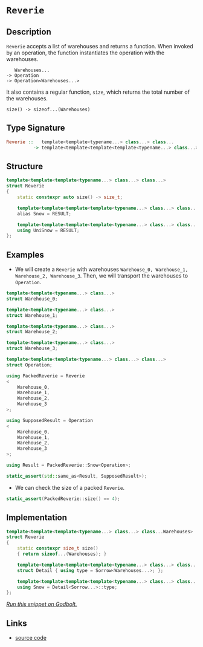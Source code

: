 <!-- Copyright 2024 Feng Mofan
SPDX-License-Identifier: Apache-2.0 -->

# `Reverie`

## Description

`Reverie` accepts a list of warehouses and returns a function.
When invoked by an operation, the function instantiates the operation with the warehouses.

<pre><code>   Warehouses...
-> Operation
-> Operation&lt;Warehouses...&gt;</code></pre>

It also contains a regular function, `size`, which returns the total number of the warehouses.

<pre><code>size() -> sizeof...(Warehouses)</code></pre>

## Type Signature

```Haskell
Reverie ::   template<template<typename...> class...> class...
          -> template<template<template<template<typename...> class...> class...> class...>
```

## Structure

```C++
template<template<template<typename...> class...> class...>
struct Reverie
{
    static constexpr auto size() -> size_t;

    template<template<template<template<typename...> class...> class...> class>
    alias Snow = RESULT;

    template<template<template<template<typename...> class...> class...> class>
    using UniSnow = RESULT;
};
```

## Examples

- We will create a `Reverie` with warehouses `Warehouse_0, Warehouse_1, Warehouse_2, Warehouse_3`.
Then, we will transport the warehouses to `Operation`.

```C++
template<template<typename...> class...>
struct Warehouse_0;

template<template<typename...> class...>
struct Warehouse_1;

template<template<typename...> class...>
struct Warehouse_2;

template<template<typename...> class...>
struct Warehouse_3;

template<template<template<typename...> class...> class...>
struct Operation;

using PackedReverie = Reverie
<
    Warehouse_0, 
    Warehouse_1, 
    Warehouse_2, 
    Warehouse_3
>;

using SupposedResult = Operation
<
    Warehouse_0, 
    Warehouse_1, 
    Warehouse_2, 
    Warehouse_3
>;

using Result = PackedReverie::Snow<Operation>;

static_assert(std::same_as<Result, SupposedResult>);
```

- We can check the size of a packed `Reverie`.

```C++
static_assert(PackedReverie::size() == 4);
```

## Implementation

```C++
template<template<template<typename...> class...> class...Warehouses>
struct Reverie
{
    static constexpr size_t size()
    { return sizeof...(Warehouses); }

    template<template<template<template<typename...> class...> class...> class Sorrow>
    struct Detail { using type = Sorrow<Warehouses...>; };

    template<template<template<template<typename...> class...> class...> class...Sorrow>
    using Snow = Detail<Sorrow...>::type;
};
```

[*Run this snippet on Godbolt.*](https://godbolt.org/#z:OYLghAFBqd5QCxAYwPYBMCmBRdBLAF1QCcAaPECAMzwBtMA7AQwFtMQByARg9KtQYEAysib0QXACx8BBAKoBnTAAUAHpwAMvAFYTStJg1DIApACYAQuYukl9ZATwDKjdAGFUtAK4sGISQDMpK4AMngMmAByPgBGmMQgAGxcpAAOqAqETgwe3r7%2BQemZjgJhEdEscQnJtpj2JQxCBEzEBLk%2BfoG19dlNLQRlUbHxSSkKza3t%2BV3j/YMVVaMAlLaoXsTI7BzmAeHI3lgA1CYBbsjj6FhUJ9gmGgCCd/cEmCypBi8nbi9vH5hfP3eTE%2BpwIAE9UoxWJgAHRwm6HfZMBQKOEwhFIlFogDqLUwCDWSgUNye42IXgchwASpgAG7xPD/B4mADsVgeh05h1mjmQiIE40wqlSxG5eAAXpgAPoEMWSiBLJ5c45sw7ETAEdYMOWYVBUNEQXHqgleImKgIWFUAESeSq5gL%2BANeQJB32djtB7uB/1BEKhbDRGIMWPhAWwiODqND4cxCkOQhIxFQAHcSRyuWSKbKrRqmHQVZbTeFgIdwZDjgErfHEymvkb8YTMFH0WGTpbWTaLbb05yHd6nb9%2B57B66%2B6O/cwA9GI8jm0HZ4GwzOQzCE8Qk6nWz3DkWjPGGCmK1Wc806F81xvF9gQCAyz72Y8WZ2H08APQAKk/X%2B/P9fb%2B/hwACrYEIgFCIc35/g8H4/rBX5QY8zJmLsDD7F4RxfGgqGYKkBDEluiHPF6o7ET63wTtCV7LnOBGZpS9YmkoUoaG23ZESOZFjpxFFTi2MaRlepIEOS9F4ox0pcKxzIPFxA4utxkKTrC06xoJDx0bKDGNlKZhSYRsnDvJAI8cpfHUWp9waYcWmmtKAR6U8BluhxckeuRimUSpAleQu0ZCSJsoAPKQsQwLZA50EAQAYngxDjIc2CqKw7yYBB8FsbuJbKEwyAANaYOgNL0sQjJHtSdIMkyjynHanI2UxGikMc271RJTW1dZYnaWY7UtV1tlSvZzKtl20n3Jl8ZeKkRQFTSCheLQsonFWwXxGFAi2jVfXGtpjXNfcyqtVKKT7Yd/VMT1p1ckdQ3Vbco2ERNc0LUtlaHNleWzRVJXsCAQgHpubiraFDQkg9QlhcgUqzvEBAQBcN4KNC0P4W4z2LU1QhTTNhVNi9Nzmi%2BkVfvGmBYegCVJb8qWQWxPJ4FDMOtBAH35bjxWMojEqYAqR7LYckiE08HArLQnAAKy8H4HBaKQqCcG41jWNyawbKlOw8KQBCaCLKy5SA4saDCZhmAAnAAHBopvi%2BbiQBJIZgspIiT6Jwki8CwEgaI10uy/LHC8AoICNdrMsi6QcCwDAiAgGsBCpF4BDkJQaBvHQ8SRNCnCqLbAC0iSSIcwDIHyUjG7wBWECQeDoHo/CCCIYjsFIMiCIoKjqGHpC6CkyahaknA8KLEtSzrcucIFicJ7KeqHDniT54Xxel5IxuHBAHhp/Qooa0svCh1oKwQEgqepOnZAUBAp/nyAwBSD1NCLfEQcQDEY8xOELRgoPvAf8wxBgkCjEbQZNQ6a1TmwQQgUGC0G/l3LAMQvDADcGIWgQduC8CwCwQwwBxDwNiqAvA9J0GyyFGTROWxNbhBeGLLutA8AxFCgAjwWAx7CTwJ7DBpBioxAyJgHM2CjD0KMDrFYVADDAAUAANUZMmVa0tNb12EKIcQLclHtzUGPHu%2BgcEoCVpYfQDCg6QBWKgXC2R0G5wuMtUwlhrBmD9sVEqWBjEKm6IQ5wEBXBTD8CkUI4QhiVBGCkIoWQBA%2BL0KEho8xhgJDGHUDxjQJhtE8B0PQdhEl9FaDEoJcTbDJIiWMZJOTFhcBWAoVWmwJDDw4JLUgvteD%2BznnnAuRcS6HDLmYdeuAq472QmU/eoiVgIEwEwLACQ3H60CDCU2AQnYaAds7b24tEim1dhwd2pBPYBC4DCZIiRzYWy4IkcWkguDi1mS7Bp48A62GDlrUREdo7H1jlPROycr6oC3hnLOHAWgsFpCyXOTAZx7i4KbGEuzSH4CIM4uushG6qOkOopQmiu66B6n3JgA8ME1Lqdc/2k946J0OLPf5gLgWgpLOCyFMINDr03mfbexxkJmD3g8sOR8T5fKZfED519t4gHJUCpERhwVcEao/F4cVKBvy7n/L%2BP9SAKoAUAkBDglUQMYAQaBsCx4IKQSg2gaClVYJwXg2W%2BB1QOCIU2MeZDkAUKVdQuoY96GMK/iwrYst2GcM1jwvhAjzXFkeeIpgkiZGYDkYpJVSjEXN2RbIDRndZYYp0SI2xVgDHutcaY8xApOBWIIOgGx%2BiLAOMaU4mudqTHuJtZ47xqT8h%2BIYOgEpwS0gZDCTkJtvjO3FGyO2vJGT61JP6IUutDQskDACQsDtsxJi9vScU2dsTqmrHWFUsp6z8VjyacKylorqUQqhd0mFJAWU7PZQfXWpARljJGG42hmztkQoWSyC5LIWT2zMM7M59S92cEDvcm9R9nlIDjtPflPLz6ZzYJwf5rSWAKFpHyWkNK/jjArueuFKQ40qITa3eQqKU06BAEELFOKh47tHl3QlbyZ5UEOIhwuyHUOHHQxCzDsoN4weZTsAI17HkvIFXyy%2BomEioemlKTjUpuPQ2ICwAufA6DSpfnK2WKq4Gay02q0BmqvmQJ1TAuBlrMCIOQag9BmszVCO9ZgghNriH2tUOQl4zrBCuroQwphYIvVsJKn63gAalBBqESGzlfAJHSNkfI2NCKCMSETW3EjWjyPpuMGWwxMRc1y3zQwdBr4EaZvsY4%2BIzia1uJHQ0FwraJ3%2BPKGukJXaGgTqiYO1duT0kJNHdOid1Xegrsa11op46l2jeyZ10p5TKnNzxbRv2nBmOKaQyhtDGHvTxQgD02Fl6BkcsPsM0Z4zKA1JfSAM2MIAgBHFobM53trssgOQBujQG7khyGaQKZEKv0aHBQsrgAQTksjMKc9ZAQFuNLe6BmpZhIc3MGZylYxVMjOEkEAA)

## Links

- [source code](../../../conceptrodon/reverie.hpp)
